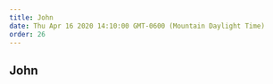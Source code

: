 ```yaml
---
title: John
date: Thu Apr 16 2020 14:10:00 GMT-0600 (Mountain Daylight Time)
order: 26
---
```


## John
